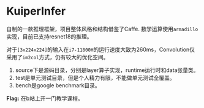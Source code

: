 # KuiperInfer
自制的一款推理框架，项目整体风格和结构借鉴了Caffe. 数学运算使用`armadillo`实现，目前已支持resnet18的推理。

对于`[3x224x224]`的输入在`i7-11800H`的运行速度大致为260ms，Convolution仅采用了`im2col`方式，仍有较大的优化空间。
1. source下是源码目录，分别是layer算子实现，runtime运行时和data张量类。
2. test是单元测试目录，但是个人精力有限，不能做单元测试全覆盖。
3. bench是google benchmark目录。

**Flag:** 在b站上开一门教学课程。